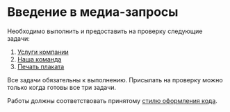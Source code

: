 # Введение в медиа-запросы

Необходимо выполнить и предоставить на проверку следующие задачи:

1. [Услуги компании](./services/)
2. [Наша команда](./team/)
3. [Печать плаката](./print-poster/)

Все задачи обязательны к выполнению. Присылать на проверку можно только когда готовы все три задачи.

Работы должны соответствовать принятому [стилю оформления кода](https://github.com/netology-code/codestyle/tree/master/css).
